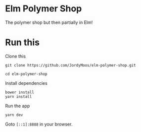# Elm Polymer Shop

The polymer shop but then partially in Elm!

# Run this

Clone this
```
git clone https://github.com/JordyMoos/elm-polymer-shop.git
```
```
cd elm-polymer-shop
```

Install dependencies
```
bower install
yarn install
```

Run the app
```
yarn dev
```

Goto `[::1]:8888` in your browser.

